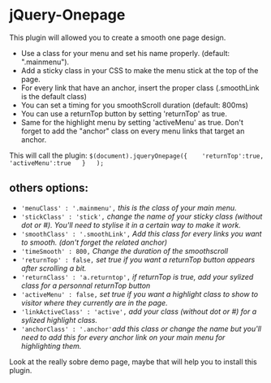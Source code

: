 jQuery-Onepage
==============
This plugin will allowed you to create a smooth one page design.

- Use a class for your menu and set his name properly. (default: ".mainmenu").
- Add a sticky class in your CSS to make the menu stick at the top of the page.
- For every link that have an anchor, insert the proper class (.smoothLink is the default class)
- You can set a timing for you smoothScroll duration (default: 800ms)
- You can use a returnTop button by setting 'returnTop' as true.
- Same for the highlight menu by setting 'activeMenu' as true. Don't forget to add the "anchor" class on every menu links that target an anchor.

This will call the plugin:
  `$(document).jqueryOnepage({   
        'returnTop':true,  
        'activeMenu':true  
    }  
  );`
  
others options:
--------
- `'menuClass' : '.mainmenu',` *this is the class of your main menu.*
- `'stickClass' : 'stick',` *change the name of your sticky class (without dot or #). You'll need to stylise it in a certain way to make it work.*
- `'smoothClass' : '.smoothLink',` *Add this class for every links you want to smooth. (don't forget the related anchor)*
- `'timeSmooth' : 800,` *Change the duration of the smoothscroll*
- `'returnTop' : false,` *set true if you want a returnTop button appears after scrolling a bit.*
- `'returnClass' : 'a.returntop',` *if returnTop is true, add your sylized class for a personnal returnTop button*
- `'activeMenu' : false,` *set true if you want a highlight class to show to visitor where they currently are in the page.*
- `'linkActiveClass' : 'active',` *add your class (without dot or #) for a sylized highlight class.*
- `'anchorClass' : '.anchor'`*add this class or change the name but you'll need to add this for every anchor link on your main menu for highlighting them.*


Look at the really sobre demo page, maybe that will help you to install this plugin.      
  
  

